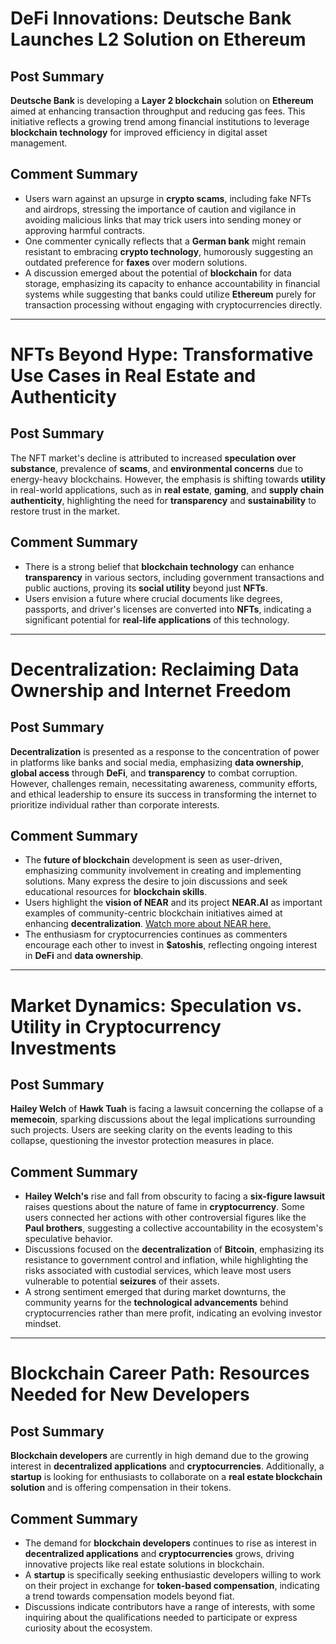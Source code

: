 # DeFi Innovations: Deutsche Bank Launches L2 Solution on Ethereum

## Post Summary
**Deutsche Bank** is developing a **Layer 2 blockchain** solution on **Ethereum** aimed at enhancing transaction throughput and reducing gas fees. This initiative reflects a growing trend among financial institutions to leverage **blockchain technology** for improved efficiency in digital asset management.

## Comment Summary
- Users warn against an upsurge in **crypto scams**, including fake NFTs and airdrops, stressing the importance of caution and vigilance in avoiding malicious links that may trick users into sending money or approving harmful contracts.  
- One commenter cynically reflects that a **German bank** might remain resistant to embracing **crypto technology**, humorously suggesting an outdated preference for **faxes** over modern solutions.  
- A discussion emerged about the potential of **blockchain** for data storage, emphasizing its capacity to enhance accountability in financial systems while suggesting that banks could utilize **Ethereum** purely for transaction processing without engaging with cryptocurrencies directly.

---

# NFTs Beyond Hype: Transformative Use Cases in Real Estate and Authenticity

## Post Summary
The NFT market's decline is attributed to increased **speculation over substance**, prevalence of **scams**, and **environmental concerns** due to energy-heavy blockchains. However, the emphasis is shifting towards **utility** in real-world applications, such as in **real estate**, **gaming**, and **supply chain authenticity**, highlighting the need for **transparency** and **sustainability** to restore trust in the market.

## Comment Summary
- There is a strong belief that **blockchain technology** can enhance **transparency** in various sectors, including government transactions and public auctions, proving its **social utility** beyond just **NFTs**.  
- Users envision a future where crucial documents like degrees, passports, and driver's licenses are converted into **NFTs**, indicating a significant potential for **real-life applications** of this technology.

---

# Decentralization: Reclaiming Data Ownership and Internet Freedom

## Post Summary
**Decentralization** is presented as a response to the concentration of power in platforms like banks and social media, emphasizing **data ownership**, **global access** through **DeFi**, and **transparency** to combat corruption. However, challenges remain, necessitating awareness, community efforts, and ethical leadership to ensure its success in transforming the internet to prioritize individual rather than corporate interests.

## Comment Summary
- The **future of blockchain** development is seen as user-driven, emphasizing community involvement in creating and implementing solutions. Many express the desire to join discussions and seek educational resources for **blockchain skills**.  
- Users highlight the **vision of NEAR** and its project **NEAR.AI** as important examples of community-centric blockchain initiatives aimed at enhancing **decentralization**. [Watch more about NEAR here.](https://youtu.be/Q4_YTXhq7no?si=l1NyJ3GsEvoi9dPV)  
- The enthusiasm for cryptocurrencies continues as commenters encourage each other to invest in **$atoshis**, reflecting ongoing interest in **DeFi** and **data ownership**.

---

# Market Dynamics: Speculation vs. Utility in Cryptocurrency Investments

## Post Summary
**Hailey Welch** of **Hawk Tuah** is facing a lawsuit concerning the collapse of a **memecoin**, sparking discussions about the legal implications surrounding such projects. Users are seeking clarity on the events leading to this collapse, questioning the investor protection measures in place.

## Comment Summary
- **Hailey Welch's** rise and fall from obscurity to facing a **six-figure lawsuit** raises questions about the nature of fame in **cryptocurrency**. Some users connected her actions with other controversial figures like the **Paul brothers**, suggesting a collective accountability in the ecosystem's speculative behavior.  
- Discussions focused on the **decentralization** of **Bitcoin**, emphasizing its resistance to government control and inflation, while highlighting the risks associated with custodial services, which leave most users vulnerable to potential **seizures** of their assets.  
- A strong sentiment emerged that during market downturns, the community yearns for the **technological advancements** behind cryptocurrencies rather than mere profit, indicating an evolving investor mindset.

---

# Blockchain Career Path: Resources Needed for New Developers

## Post Summary
**Blockchain developers** are currently in high demand due to the growing interest in **decentralized applications** and **cryptocurrencies**. Additionally, a **startup** is looking for enthusiasts to collaborate on a **real estate blockchain solution** and is offering compensation in their tokens.

## Comment Summary
- The demand for **blockchain developers** continues to rise as interest in **decentralized applications** and **cryptocurrencies** grows, driving innovative projects like real estate solutions in blockchain.  
- A **startup** is specifically seeking enthusiastic developers willing to work on their project in exchange for **token-based compensation**, indicating a trend towards compensation models beyond fiat.  
- Discussions indicate contributors have a range of interests, with some inquiring about the qualifications needed to participate or express curiosity about the ecosystem.